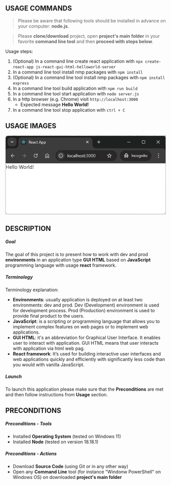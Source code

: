 USAGE COMMANDS
--------------

> Please be aware that following tools should be installed in advance on your computer: **node.js**. 

> Please **clone/download** project, open **project's main folder** in your favorite **command line tool** and then **proceed with steps below**. 

Usage steps:
1. (Optional) In a command line create react application with `npx create-react-app js-react-gui-html-helloworld-server`
1. In a command line tool install nmp packages with `npm install`
1. (Optional) In a command line tool install nmp packages with `npm install express`
1. In a command line tool build application with `npm run build`
1. In a command line tool start application with `node server.js`
1. In a http browser (e.g. Chrome) visit `http://localhost:3000`
   * Expected message **Hello World!**
1. In a command line tool stop application with `ctrl + C`


USAGE IMAGES
------------

![My Image](readme-images/image-01.png)


DESCRIPTION
-----------

##### Goal
The goal of this project is to present how to work with dev and prod **environments** in an application type **GUI HTML** based on **JavaScript** programming language with usage **react** framework.

##### Terminology
Terminology explanation:
* **Environments**: usually application is deployed on at least two environments: dev and prod. Dev (Development) environment is used for development process. Prod (Production) environment is used to provide final product to the users. 
* **JavaScript**: is a scripting or programming language that allows you to implement complex features on web pages or to implement web applications.
* **GUI HTML**: it's an abbreviation for Graphical User Interface. It enables user to interact with application. GUI HTML means that user interacts with application via html web pag.
* **React framework**: It’s used for building interactive user interfaces and web applications quickly and efficiently with significantly less code than you would with vanilla JavaScript.

##### Launch
To launch this application please make sure that the **Preconditions** are met and then follow instructions from **Usage** section.


PRECONDITIONS
-------------

##### Preconditions - Tools
* Installed **Operating System** (tested on Windows 11)
* Installed **Node** (tested on version 18.18.1)

##### Preconditions - Actions
* Download **Source Code** (using Git or in any other way) 
* Open any **Command Line** tool (for instance "Windonw PowerShell" on Windows OS) on downloaded **project's main folder**